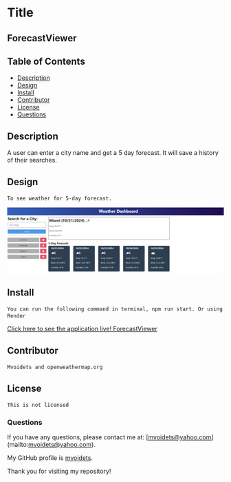 
  # Title
   <h2>ForecastViewer</h2>
   

  ## Table of Contents

  - [Description](#description)
  - [Design](#design)
  - [Install](#install)
  - [Contributor](#contributor)
  - [License](#license)
  - [Questions](#questions)


  ## Description

   A user can enter a city name and get a 5 day forecast. It will save a history of their searches.

  ## Design

    To see weather for 5-day forecast.

![ForecastViewer Design](/Assets/application_loaded1.png)

  ## Install

    You can run the following command in terminal, npm run start. Or using Render
[Click here to see the application live! ForecastViewer](https://forecastviewer-5.onrender.com)


  ## Contributor

    Mvoidets and openweathermap.org

  ## License

    This is not licensed  

  ### Questions

  If you have any questions, please contact me at: [mvoidets@yahoo.com] (mailto:mvoidets@yahoo.com). 

  My GitHub profile is [mvoidets](https://guthub.com/mvoidets).

  Thank you for visiting my repository!
